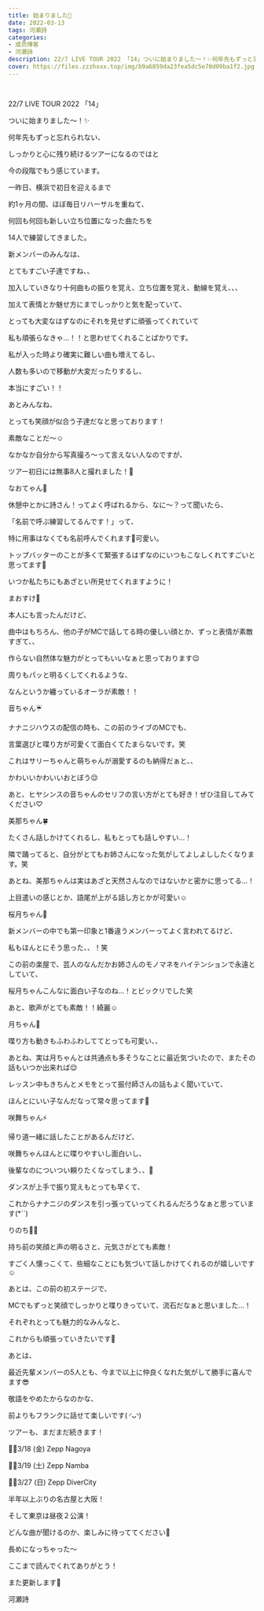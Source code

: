 ```yaml
---
title: 始まりました🎤
date: 2022-03-13
tags: 河瀬詩
categories: 
- 成员博客
- 河瀬詩
description: 22/7 LIVE TOUR 2022 「14」ついに始まりました〜！✨何年先もずっと忘れられない、しっかりと心に残り続けるツアーになるのではと今の段階でもう感じてい...
cover: https://files.zzzhxxx.top/img/b9a6859da23fea5dc5e70d09ba1f2.jpg 
---
```


        ﻿


22/7 LIVE TOUR 2022 「14」



ついに始まりました〜！✨










何年先もずっと忘れられない、



しっかりと心に残り続けるツアーになるのではと



今の段階でもう感じています。











一昨日、横浜で初日を迎えるまで



約1ヶ月の間、ほぼ毎日リハーサルを重ねて、



何回も何回も新しい立ち位置になった曲たちを




14人で練習してきました。













新メンバーのみんなは、




とてもすごい子達ですね、、









加入していきなり十何曲もの振りを覚え、立ち位置を覚え、動線を覚え、、、




加えて表情とか魅せ方にまでしっかりと気を配っていて、




とっても大変なはずなのにそれを見せずに頑張ってくれていて




私も頑張らなきゃ…！！と思わせてくれることばかりです。









私が入った時より確実に難しい曲も増えてるし、



人数も多いので移動が大変だったりするし、






本当にすごい！！












あとみんなね、



とっても笑顔が似合う子達だなと思っております！










素敵なことだ〜☺️














なかなか自分から写真撮ろ〜って言えない人なのですが、




ツアー初日には無事8人と撮れました！💃













なおてゃん🎀




休憩中とかに詩さん！ってよく呼ばれるから、なに〜？って聞いたら、


「名前で呼ぶ練習してるんです！」って、


特に用事はなくても名前呼んでくれます🤣可愛い。





トップバッターのことが多くて緊張するはずなのにいつもこなしくれてすごいと思ってます🤭



いつか私たちにもあざとい所見せてくれますように！











まおすけ🤺




本人にも言ったんだけど、


曲中はもちろん、他の子がMCで話してる時の優しい顔とか、ずっと表情が素敵すぎて、、



作らない自然体な魅力がとってもいいなぁと思っております😌



周りもパッと明るくしてくれるような、


なんというか纏っているオーラが素敵！！











音ちゃん☔️



ナナニジハウスの配信の時も、この前のライブのMCでも、


言葉選びと喋り方が可愛くて面白くてたまらないです。笑


これはサリーちゃんと萌ちゃんが溺愛するのも納得だぁと、、



かわいいかわいいおとぼう😌




あと、ヒヤシンスの音ちゃんのセリフの言い方がとても好き！ぜひ注目してみてください♡











美那ちゃん🍀




たくさん話しかけてくれるし、私もとっても話しやすい…！


隣で踊ってると、自分がとてもお姉さんになった気がしてよしよししたくなります。笑




あとね、美那ちゃんは実はあざと天然さんなのではないかと密かに思ってる…！


上目遣いの感じとか、語尾が上がる話し方とかが可愛い☺️












桜月ちゃん🐹





新メンバーの中でも第一印象と1番違うメンバーってよく言われてるけど、


私もほんとにそう思った、、！笑



この前の楽屋で、芸人のなんだかお姉さんのモノマネをハイテンションで永遠としていて、


桜月ちゃんこんなに面白い子なのね…！とビックリでした笑



あと、歌声がとても素敵！！綺麗☺️












月ちゃん🌙




喋り方も動きもふわふわしててとっても可愛い、、



あとね、実は月ちゃんとは共通点も多そうなことに最近気づいたので、またその話もいつか出来れば😌





レッスン中もきちんとメモをとって振付師さんの話もよく聞いていて、



ほんとにいい子なんだなって常々思ってます🥲










咲舞ちゃん⚡️




帰り道一緒に話したことがあるんだけど、


咲舞ちゃんほんとに喋りやすいし面白いし、


後輩なのについつい頼りたくなってしまう、、🤣




ダンスが上手で振り覚えもとっても早くて、


これからナナニジのダンスを引っ張っていってくれるんだろうなぁと思っています(*´`)









りのち👸🏻




持ち前の笑顔と声の明るさと、元気さがとても素敵！



すごく人懐っこくて、些細なことにも気づいて話しかけてくれるのが嬉しいです☺️




あとは、この前の初ステージで、


MCでもずっと笑顔でしっかりと喋りきっていて、流石だなぁと思いました…！









それぞれとっても魅力的なみんなと、




これからも頑張っていきたいです🥰












あとは、



最近先輩メンバーの5人とも、今まで以上に仲良くなれた気がして勝手に喜んでます😎






敬語をやめたからなのかな、



前よりもフランクに話せて楽しいです( ◜ᴗ◝)











ツアーも、まだまだ続きます！





❁⃘3/18 (金)  Zepp Nagoya


❁⃘3/19 (土)  Zepp Namba


❁⃘3/27 (日)  Zepp DiverCity







半年以上ぶりの名古屋と大阪！



そして東京は昼夜２公演！




どんな曲が聞けるのか、楽しみに待っててください💓















長めになっちゃった〜




ここまで読んでくれてありがとう！




また更新します💐









河瀬詩




